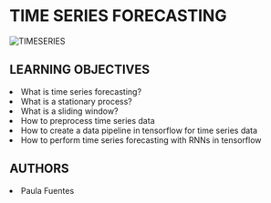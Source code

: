 # TIME SERIES FORECASTING
<img src="https://i.ibb.co/3cwF15L/TIMESERIES.jpg" alt="TIMESERIES" border="0">

## LEARNING OBJECTIVES

<li>What is time series forecasting?</li>
<li>What is a stationary process?</li>
<li>What is a sliding window?</li>
<li>How to preprocess time series data</li>
<li>How to create a data pipeline in tensorflow for time series data</li>
<li>How to perform time series forecasting with RNNs in tensorflow</li>
  
## AUTHORS
<li> Paula Fuentes </li>
